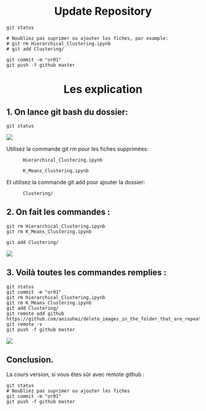 <h1 align='center'>Update Repository</h1>
 
```
git status

# Noubliez pas suprimer ou ajouter les fiches, par example:
# git rm Hierarchical_Clustering.ipynb 
# git add Clustering/

git commit -m "or01"
git push -f github master
```
<h1 align='center'>Les explication</h1>

## 1. On lance git bash du dossier:

```
git status
```
![](https://i.imgur.com/QZgaWf5.png)


Utilisez la commande git rm pour les fiches supprimées:

          Hierarchical_Clustering.ipynb

          K_Means_Clustering.ipynb

Et utilisez la commande git add pour ajouter la dossier:

          Clustering/


## 2. On fait les commandes :

```
git rm Hierarchical_Clustering.ipynb
git rm K_Means_Clustering.ipynb

git add Clustering/
```

![](https://i.imgur.com/4seGF0r.png)

## 3. Voilà toutes les commandes remplies :

```
git status
git commit -m "or01"
git rm Hierarchical_Clustering.ipynb
git rm K_Means_Clustering.ipynb
git add Clustering/
git remote add github https://github.com/aoisohei/delete_images_in_the_folder_that_are_repeated.git
git remote -v
git push -f github master
```

![](https://i.imgur.com/X9KTlCB.png)


## Conclusion.
La cours version, si vous êtes sûr avec remote github :
```
git status
# Noubliez pas suprimer ou ajouter les fiches
git commit -m "or01"
git push -f github master
```


